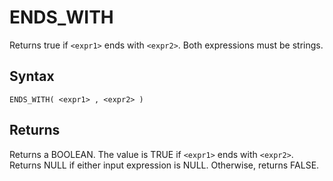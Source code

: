 # ENDS_WITH

Returns true if `<expr1>` ends with `<expr2>`. Both expressions must be strings.

## Syntax

```scopeql
ENDS_WITH( <expr1> , <expr2> )
```

## Returns

Returns a BOOLEAN. The value is TRUE if `<expr1>` ends with `<expr2>`. Returns NULL if either input expression is NULL. Otherwise, returns FALSE.
